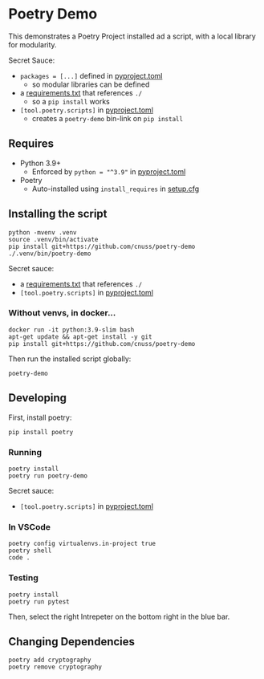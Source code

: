 # Poetry Demo

This demonstrates a Poetry Project installed ad a script, with a local library for modularity.

Secret Sauce:

- `packages = [...]` defined in [pyproject.toml](./pyproject.toml)
  - so modular libraries can be defined
- a [requirements.txt](./requirements.txt) that references `./`
  - so a `pip install` works
- `[tool.poetry.scripts]` in [pyproject.toml](./pyproject.toml)
  - creates a `poetry-demo` bin-link on `pip install`

## Requires

- Python 3.9+
  - Enforced by `python = "^3.9"` in [pyproject.toml](./pyproject.toml)
- Poetry
  - Auto-installed using `install_requires` in [setup.cfg](./setup.cfg)

## Installing the script

```
python -mvenv .venv
source .venv/bin/activate
pip install git+https://github.com/cnuss/poetry-demo
./.venv/bin/poetry-demo
```

Secret sauce:

- a [requirements.txt](./requirements.txt) that references `./`
- `[tool.poetry.scripts]` in [pyproject.toml](./pyproject.toml)

### Without venvs, in docker...

```
docker run -it python:3.9-slim bash
apt-get update && apt-get install -y git
pip install git+https://github.com/cnuss/poetry-demo
```

Then run the installed script globally:

```
poetry-demo
```

## Developing

First, install poetry:

```
pip install poetry
```

### Running

```
poetry install
poetry run poetry-demo
```

Secret sauce:

- `[tool.poetry.scripts]` in [pyproject.toml](./pyproject.toml)

### In VSCode

```
poetry config virtualenvs.in-project true
poetry shell
code .
```

### Testing

```
poetry install
poetry run pytest
```

Then, select the right Intrepeter on the bottom right in the blue bar.

## Changing Dependencies

```
poetry add cryptography
poetry remove cryptography
```
